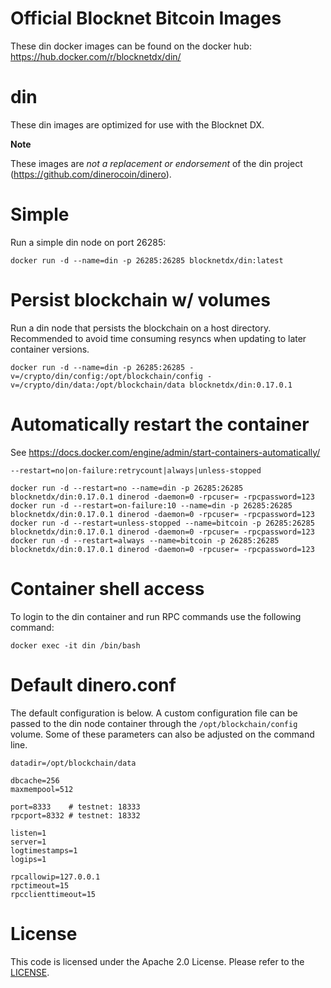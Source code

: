 Official Blocknet Bitcoin Images
=================================

These din docker images can be found on the docker hub: https://hub.docker.com/r/blocknetdx/din/

din
========

These din images are optimized for use with the Blocknet DX.

**Note**

These images are _not a replacement or endorsement_ of the din project (https://github.com/dinerocoin/dinero).


Simple
======

Run a simple din node on port 26285:
```
docker run -d --name=din -p 26285:26285 blocknetdx/din:latest
```


Persist blockchain w/ volumes
=============================

Run a din node that persists the blockchain on a host directory. Recommended to avoid time consuming resyncs when updating to later container versions.
```
docker run -d --name=din -p 26285:26285 -v=/crypto/din/config:/opt/blockchain/config -v=/crypto/din/data:/opt/blockchain/data blocknetdx/din:0.17.0.1
```


Automatically restart the container
===================================

See https://docs.docker.com/engine/admin/start-containers-automatically/

`--restart=no|on-failure:retrycount|always|unless-stopped`

```
docker run -d --restart=no --name=din -p 26285:26285 blocknetdx/din:0.17.0.1 dinerod -daemon=0 -rpcuser= -rpcpassword=123
docker run -d --restart=on-failure:10 --name=din -p 26285:26285 blocknetdx/din:0.17.0.1 dinerod -daemon=0 -rpcuser= -rpcpassword=123
docker run -d --restart=unless-stopped --name=bitcoin -p 26285:26285 blocknetdx/din:0.17.0.1 dinerod -daemon=0 -rpcuser= -rpcpassword=123
docker run -d --restart=always --name=bitcoin -p 26285:26285 blocknetdx/din:0.17.0.1 dinerod -daemon=0 -rpcuser= -rpcpassword=123
```


Container shell access
======================

To login to the din container and run RPC commands use the following command:
```
docker exec -it din /bin/bash
```


Default dinero.conf
=====================

The default configuration is below. A custom configuration file can be passed to the din  node container through the `/opt/blockchain/config` volume. Some of these parameters can also be adjusted on the command line.
```
datadir=/opt/blockchain/data

dbcache=256
maxmempool=512

port=8333    # testnet: 18333
rpcport=8332 # testnet: 18332

listen=1
server=1
logtimestamps=1
logips=1

rpcallowip=127.0.0.1
rpctimeout=15
rpcclienttimeout=15
```


License
=======

This code is licensed under the Apache 2.0 License. Please refer to the [LICENSE](https://github.com/BlocknetDX/dockerimages/blob/master/LICENSE).
